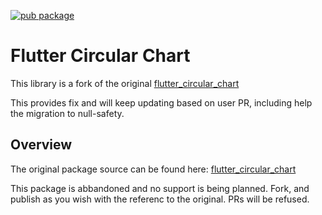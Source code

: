 [![pub package](https://img.shields.io/pub/v/flutter_circular_chart_two.svg)](https://pub.dartlang.org/packages/flutter_circular_chart_two)

# Flutter Circular Chart

This library is a fork of the original [flutter_circular_chart](https://pub.dartlang.org/packages/flutter_circular_chart)

This provides fix and will keep updating based on user PR, including help the migration to null-safety.

## Overview
The original package source can be found here: [flutter_circular_chart](https://pub.dartlang.org/packages/flutter_circular_chart)

This package is abbandoned and no support is being planned. Fork, and publish as you wish with the referenc to the original. PRs will be refused.
